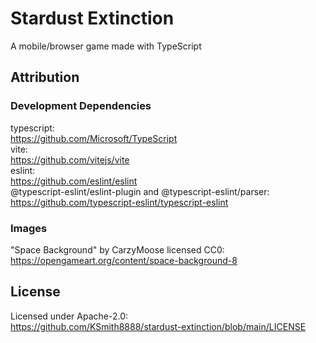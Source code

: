 # Stardust Extinction

A mobile/browser game made with TypeScript

## Attribution

### Development Dependencies

typescript:  
https://github.com/Microsoft/TypeScript  
vite:  
https://github.com/vitejs/vite  
eslint:  
https://github.com/eslint/eslint  
@typescript-eslint/eslint-plugin and @typescript-eslint/parser:  
https://github.com/typescript-eslint/typescript-eslint

### Images

"Space Background" by CarzyMoose licensed CC0:  
https://opengameart.org/content/space-background-8

## License

Licensed under Apache-2.0:  
https://github.com/KSmith8888/stardust-extinction/blob/main/LICENSE
